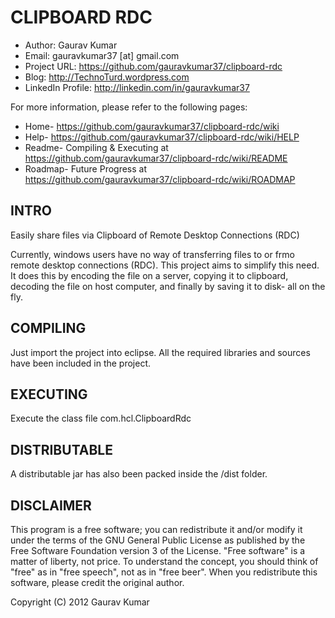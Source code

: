 CLIPBOARD RDC
=============

* Author: Gaurav Kumar
* Email: gauravkumar37 [at] gmail.com
* Project URL: https://github.com/gauravkumar37/clipboard-rdc
* Blog: http://TechnoTurd.wordpress.com
* LinkedIn Profile: http://linkedin.com/in/gauravkumar37

For more information, please refer to the following pages:
* Home- https://github.com/gauravkumar37/clipboard-rdc/wiki
* Help- https://github.com/gauravkumar37/clipboard-rdc/wiki/HELP
* Readme- Compiling & Executing at https://github.com/gauravkumar37/clipboard-rdc/wiki/README
* Roadmap- Future Progress at https://github.com/gauravkumar37/clipboard-rdc/wiki/ROADMAP

INTRO
-----
Easily share files via Clipboard of Remote Desktop Connections (RDC)

Currently, windows users have no way of transferring files to or frmo remote desktop connections (RDC). This project aims to simplify this need. It does this by encoding the file on a server, copying it to clipboard, decoding the file on host computer, and finally by saving it to disk- all on the fly.

COMPILING
---------
Just import the project into eclipse.
All the required libraries and sources have been included in the project.

EXECUTING
---------
Execute the class file com.hcl.ClipboardRdc

DISTRIBUTABLE
-------------
A distributable jar has also been packed inside the /dist folder.

DISCLAIMER
----------
This program is a free software; you can redistribute it and/or modify it under the terms of the GNU General Public License as published by the Free Software Foundation version 3 of the License.
"Free software" is a matter of liberty, not price. To understand the concept, you should think of "free" as in "free speech", not as in "free beer".
When you redistribute this software, please credit the original author.

Copyright (C) 2012 Gaurav Kumar
